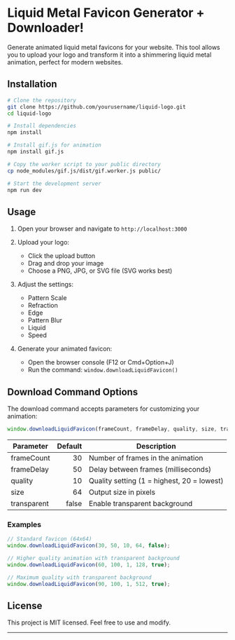 # Liquid Metal Favicon Generator + Downloader!

Generate animated liquid metal favicons for your website. This tool allows you to upload your logo and transform it into a shimmering liquid metal animation, perfect for modern websites.

## Installation

```bash
# Clone the repository
git clone https://github.com/yourusername/liquid-logo.git
cd liquid-logo

# Install dependencies
npm install

# Install gif.js for animation
npm install gif.js

# Copy the worker script to your public directory
cp node_modules/gif.js/dist/gif.worker.js public/

# Start the development server
npm run dev
```

## Usage

1. Open your browser and navigate to `http://localhost:3000`

2. Upload your logo:
   - Click the upload button
   - Drag and drop your image
   - Choose a PNG, JPG, or SVG file (SVG works best)

3. Adjust the settings:
   - Pattern Scale
   - Refraction
   - Edge
   - Pattern Blur
   - Liquid
   - Speed

4. Generate your animated favicon:
   - Open the browser console (F12 or Cmd+Option+J)
   - Run the command: `window.downloadLiquidFavicon()`

## Download Command Options

The download command accepts parameters for customizing your animation:

```javascript
window.downloadLiquidFavicon(frameCount, frameDelay, quality, size, transparent);
```

| Parameter   | Default | Description                                |
|-------------|--------:|--------------------------------------------|
| frameCount  | 30      | Number of frames in the animation          |
| frameDelay  | 50      | Delay between frames (milliseconds)        |
| quality     | 10      | Quality setting (1 = highest, 20 = lowest) |
| size        | 64      | Output size in pixels                      |
| transparent | false   | Enable transparent background              |

### Examples

```javascript
// Standard favicon (64x64)
window.downloadLiquidFavicon(30, 50, 10, 64, false);

// Higher quality animation with transparent background
window.downloadLiquidFavicon(60, 100, 1, 128, true);

// Maximum quality with transparent background
window.downloadLiquidFavicon(90, 100, 1, 512, true);
```

## License

This project is MIT licensed. Feel free to use and modify.

---

